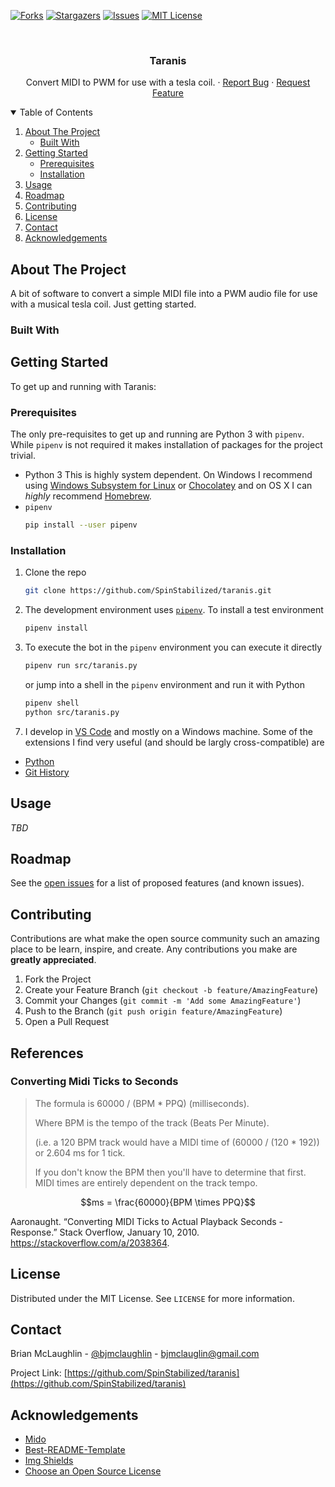 <!-- PROJECT SHIELDS -->
<!--
*** I'm using markdown "reference style" links for readability.
*** Reference links are enclosed in brackets [ ] instead of parentheses ( ).
*** See the bottom of this document for the declaration of the reference variables
*** for contributors-url, forks-url, etc. This is an optional, concise syntax you may use.
*** https://www.markdownguide.org/basic-syntax/#reference-style-links
-->
<!-- [![Contributors][contributors-shield]][contributors-url] -->
[![Forks][forks-shield]][forks-url]
[![Stargazers][stars-shield]][stars-url]
[![Issues][issues-shield]][issues-url]
[![MIT License][license-shield]][license-url]
<!-- [![LinkedIn][linkedin-shield]][linkedin-url] -->


<!-- PROJECT LOGO -->
<br />
<p align="center">
  <!--<a href="https://github.com/SpinStabilized/dbot">
    <img src="resources/d20.png" alt="Logo" width="80" height="80">
  </a>-->

  <h3 align="center">Taranis</h3>

  <p align="center">
    Convert MIDI to PWM for use with a tesla coil.
    <!--<br />
    <a href="https://github.com/SpinStabilized/dbot"><strong>Explore the docs »</strong></a>
    <br />
    <br />
    <a href="https://github.com/SpinStabilized/tarani">View Demo</a> -->
    ·
    <a href="https://github.com/SpinStabilized/taranis/issues">Report Bug</a>
    ·
    <a href="https://github.com/SpinStabilized/taranis/issues">Request Feature</a>
  </p>
</p>


<!-- TABLE OF CONTENTS -->
<details open="open">
  <summary>Table of Contents</summary>
  <ol>
    <li>
      <a href="#about-the-project">About The Project</a>
      <ul>
        <li><a href="#built-with">Built With</a></li>
      </ul>
    </li>
    <li>
      <a href="#getting-started">Getting Started</a>
      <ul>
        <li><a href="#prerequisites">Prerequisites</a></li>
        <li><a href="#installation">Installation</a></li>
      </ul>
    </li>
    <li><a href="#usage">Usage</a></li>
    <li><a href="#roadmap">Roadmap</a></li>
    <li><a href="#contributing">Contributing</a></li>
    <li><a href="#license">License</a></li>
    <li><a href="#contact">Contact</a></li>
    <li><a href="#acknowledgements">Acknowledgements</a></li>
  </ol>
</details>


<!-- ABOUT THE PROJECT -->
## About The Project

<!-- [![DBot Screenshot][product-screenshot]](https://github.com/SpinStabilized/dbot) -->

A bit of software to convert a simple MIDI file into a PWM audio file for use with a musical tesla coil. Just getting started.

### Built With

<!-- * [discordpy](https://discordpy.readthedocs.io/en/latest/index.html)
* [BGG API](https://boardgamegeek.com/wiki/page/BGG_XML_API2) -->


<!-- GETTING STARTED -->
## Getting Started

To get up and running with Taranis:

### Prerequisites

The only pre-requisites to get up and running are Python 3 with `pipenv`. While `pipenv` is not required it makes installation of packages for the project trivial.

* Python 3
  This is highly system dependent. On Windows I recommend using [Windows Subsystem for Linux](https://docs.microsoft.com/en-us/windows/wsl/install-win10) or [Chocolatey](https://chocolatey.org/) and on OS X I can *highly* recommend [Homebrew](https://brew.sh/).
* `pipenv`
  ```sh
  pip install --user pipenv
  ```

### Installation

<!-- 1. Check out [this tutorial on realpython.com](https://realpython.com/how-to-make-a-discord-bot-python/) for recommendations on setting up a [Discord Developer](https://discord.com/developers/docs/intro) account for a bot and getting an API token. -->
1. Clone the repo
   ```sh
   git clone https://github.com/SpinStabilized/taranis.git
   ```
2. The development environment uses [`pipenv`](https://pipenv.pypa.io/en/latest/#install-pipenv-today). To install a test environment
   ```sh
   pipenv install
   ```
<!-- 5. Create a `.env` file 
   ```sh
   touch .env
   ```
   Populate the file with the follow information
   ```sh
   DISCORD_TOKEN=your_token_here
   DISCORD_BOT_PREFIX=your_prefix_char_here
   DISCORD_BOT_DEVELOPERS=semicolon_separated_developer_id_list
   ``` -->
3. To execute the bot in the `pipenv` environment you can execute it directly
   ```sh
   pipenv run src/taranis.py
   ```
   or jump into a shell in the `pipenv` environment and run it with Python
   ```sh
   pipenv shell
   python src/taranis.py
   ```
<!-- 5. The [Docker](https://www.docker.com/products) compose files can build a container environment that will immediately connect and start running
```sh
docker-compose -f "docker-compose.yml" up -d --build
```
6. If you are using Docker and add any modules with `pipenv install`, make sure you freeze the environment before you run the Docker compose. If you are in a *nix shell (Linux, WSL, OS X) there is a convenience script included
```sh
./freeze.sh
```-->
7. I develop in [VS Code](https://code.visualstudio.com/) and mostly on a Windows machine. Some of the extensions I find very useful (and should be largly cross-compatible) are
  * [Python](https://marketplace.visualstudio.com/items?itemName=ms-python.python)
  * [Git History](https://marketplace.visualstudio.com/items?itemName=donjayamanne.githistory)
  <!-- * [Docker](https://marketplace.visualstudio.com/items?itemName=ms-azuretools.vscode-docker) -->


<!-- USAGE EXAMPLES -->
## Usage

<!-- Use this space to show useful examples of how a project can be used. Additional screenshots, code examples and demos work well in this space. You may also link to more resources.

_For more examples, please refer to the [Documentation](https://example.com)_ -->

*TBD*


<!-- ROADMAP -->
## Roadmap

See the [open issues](https://github.com/SpinStabilized/taranis/issues) for a list of proposed features (and known issues).


<!-- CONTRIBUTING -->
## Contributing

Contributions are what make the open source community such an amazing place to be learn, inspire, and create. Any contributions you make are **greatly appreciated**.

1. Fork the Project
2. Create your Feature Branch (`git checkout -b feature/AmazingFeature`)
3. Commit your Changes (`git commit -m 'Add some AmazingFeature'`)
4. Push to the Branch (`git push origin feature/AmazingFeature`)
5. Open a Pull Request

<!-- Refrences -->
## References

### Converting Midi Ticks to Seconds

> The formula is 60000 / (BPM * PPQ) (milliseconds).
> 
> Where BPM is the tempo of the track (Beats Per Minute).
> 
> (i.e. a 120 BPM track would have a MIDI time of (60000 / (120 * 192)) or
> 2.604 ms for 1 tick.
> 
> If you don't know the BPM then you'll have to determine that first. MIDI
> times are entirely dependent on the track tempo.

```math
ms = \frac{60000}{BPM \times PPQ}
```

Aaronaught. “Converting MIDI Ticks to Actual Playback Seconds - Response.” Stack Overflow, January 10, 2010. https://stackoverflow.com/a/2038364. 


<!-- LICENSE -->
## License

Distributed under the MIT License. See `LICENSE` for more information.


<!-- CONTACT -->
## Contact

Brian McLaughlin - [@bjmclaughlin](https://twitter.com/bjmclaughlin) - bjmclauglin@gmail.com

Project Link: [https://github.com/SpinStabilized/taranis](https://github.com/SpinStabilized/taranis)


<!-- ACKNOWLEDGEMENTS -->
## Acknowledgements
* [Mido](https://mido.readthedocs.io/en/latest/index.html)
* [Best-README-Template](https://github.com/othneildrew/Best-README-Template)
* [Img Shields](https://shields.io)
* [Choose an Open Source License](https://choosealicense.com)


<!-- MARKDOWN LINKS & IMAGES -->
<!-- https://www.markdownguide.org/basic-syntax/#reference-style-links -->
<!-- [contributors-shield]: https://img.shields.io/github/contributors/othneildrew/Best-README-Template.svg?style=for-the-badge
[contributors-url]: https://github.com/SpinStabilized/taranis/graphs/contributors -->
[forks-shield]: https://img.shields.io/github/forks/SpinStabilized/taranis?style=for-the-badge
[forks-url]: https://github.com/SpinStabilized/taranis/network/members
[stars-shield]: https://img.shields.io/github/stars/SpinStabilized/taranis?style=for-the-badge
[stars-url]:https://github.com/SpinStabilized/taranis/stargazers
[issues-shield]:https://img.shields.io/github/issues/SpinStabilized/taranis?style=for-the-badge
[issues-url]: https://github.com/SpinStabilized/taranis/issues
[license-shield]: https://img.shields.io/github/license/SpinStabilized/taranis?style=for-the-badge
[license-url]: https://github.com/SpinStabilized/taranis/blob/main/LICENSE
<!-- [linkedin-shield]: https://img.shields.io/badge/-LinkedIn-black.svg?style=for-the-badge&logo=linkedin&colorB=555
[linkedin-url]: https://linkedin.com/in/othneildrew -->
<!-- [product-screenshot]: resources/dbot_screenshot.png -->
[so-ticks-to-secs]: https://stackoverflow.com/a/2038364
